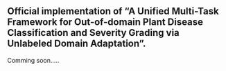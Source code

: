 Official implementation of “A Unified Multi-Task Framework for Out-of-domain Plant Disease Classification and Severity Grading via Unlabeled Domain Adaptation”.
---
Comming soon.....

